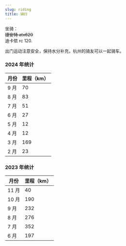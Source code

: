 ```yaml
---
slug: riding
title: 骑行
---
```


坐骑：  
~~捷安特 atx620~~   
迪卡侬 rc 120.

出门运动注意安全，保持水分补充，杭州的骑友可以一起骑车。

### 2024 年统计

| 月份 | 里程（km） |
| ---- | ---------- |
| 9 月 | 70         |
| 8 月 | 83         |
| 7 月 | 51         |
| 6 月 | 27         |
| 5 月 | 12         |
| 4 月 | 12         |
| 3 月 | 169        |
| 2 月 | 23         |


### 2023 年统计

| 月份  | 里程（km） |
| ----- | ---------- |
| 11 月 | 40         |
| 10 月 | 190        |
| 9 月  | 232        |
| 8 月  | 276        |
| 7 月  | 352        |
| 6 月  | 197        |
